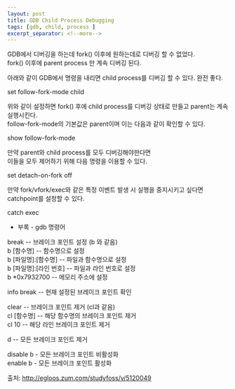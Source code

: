 ```yaml
---
layout: post
title: GDB Child Process Debugging
tags: [gdb, child, process ]
excerpt_separator: <!--more-->
---
```


GDB에서 디버깅을 하는데 fork() 이후에 원하는데로 디버깅 할 수 없었다.  
fork() 이후에 parent process 만 계속 디버깅 된다.  

아래와 같이 GDB에서 명령을 내리면 child process를 디버깅 할 수 있다. 완전 좋다.  

set follow-fork-mode child  

위와 같이 설정하면 fork() 후에 child process를 디버깅 상태로 만들고 parent는 계속 실행시킨다.  
follow-fork-mode의 기본값은 parent이며 이는 다음과 같이 확인할 수 있다.  
  
show follow-fork-mode  
  
만약 parent와 child process를 모두 디버깅해야한다면  
이들을 모두 제어하기 위해 다음 명령을 이용할 수 있다.  
  
set detach-on-fork off  
  
만약 fork/vfork/exec와 같은 특정 이벤트 발생 시 실행을 중지시키고 싶다면  
catchpoint를 설정할 수 있다.  
  
catch exec  
  

* 부록 - gdb 명령어
  
break -- 브레이크 포인트 설정 (b 와 같음)  
b [함수명] -- 함수명으로 설정  
b [파일명]:[함수명] -- 파일과 함수명으로 설정  
b [파일명]:[라인 번호] -- 파일과 라인 번호로 설정  
b *0x7932700 -- 메모리 주소에 설정  
  
info break -- 현재 설정된 브레이크 포인트 확인  
  
clear -- 브레이크 포인트 제거 (cl과 같음)  
cl [함수명] -- 해당 함수명의 브레이크 포인트 제거  
cl 10 -- 해당 라인 브레이크 포인트 제거  
  
d -- 모든 브레이크 포인트 제거  
  
disable b - 모든 브레이크 포인트 비활성화  
enable b - 모든 브레이크 포인트 활성화  
  
  
출처: http://egloos.zum.com/studyfoss/v/5120049
